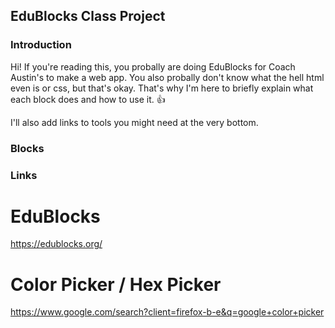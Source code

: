 ## EduBlocks Class Project

### Introduction
Hi! If you're reading this, you probally are doing EduBlocks for Coach Austin's to make a web app.
You also probally don't know what the hell html even is or css, but that's okay. That's why I'm here to
briefly explain what each block does and how to use it. 👍

I'll also add links to tools you might need at the very bottom.

### Blocks



### Links

# EduBlocks
https://edublocks.org/

# Color Picker / Hex Picker
https://www.google.com/search?client=firefox-b-e&q=google+color+picker
